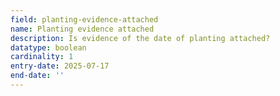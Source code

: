```yaml
---
field: planting-evidence-attached
name: Planting evidence attached
description: Is evidence of the date of planting attached?
datatype: boolean
cardinality: 1
entry-date: 2025-07-17
end-date: ''
---
```


